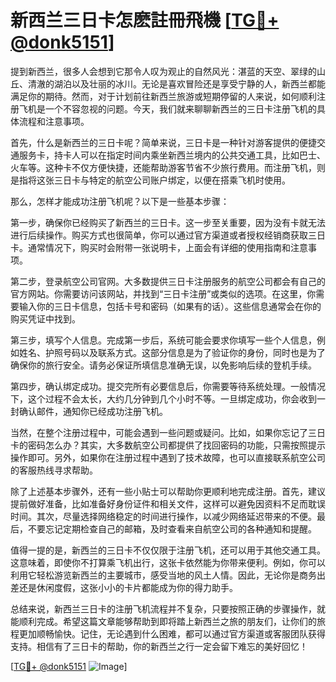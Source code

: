 # 新西兰三日卡怎麽註冊飛機 [[TG💪+ @donk5151](https://t.me/s/donk5151)]

提到新西兰，很多人会想到它那令人叹为观止的自然风光：湛蓝的天空、翠绿的山丘、清澈的湖泊以及壮丽的冰川。无论是喜欢冒险还是享受宁静的人，新西兰都能满足你的期待。然而，对于计划前往新西兰旅游或短期停留的人来说，如何顺利注册飞机是一个不容忽视的问题。今天，我们就来聊聊新西兰的三日卡注册飞机的具体流程和注意事项。

首先，什么是新西兰的三日卡呢？简单来说，三日卡是一种针对游客提供的便捷交通服务卡，持卡人可以在指定时间内乘坐新西兰境内的公共交通工具，比如巴士、火车等。这种卡不仅方便快捷，还能帮助游客节省不少旅行费用。而注册飞机，则是指将这张三日卡与特定的航空公司账户绑定，以便在搭乘飞机时使用。

那么，怎样才能成功注册飞机呢？以下是一些基本步骤：

第一步，确保你已经购买了新西兰的三日卡。这一步至关重要，因为没有卡就无法进行后续操作。购买方式也很简单，你可以通过官方渠道或者授权经销商获取三日卡。通常情况下，购买时会附带一张说明卡，上面会有详细的使用指南和注意事项。

第二步，登录航空公司官网。大多数提供三日卡注册服务的航空公司都会有自己的官方网站。你需要访问该网站，并找到“三日卡注册”或类似的选项。在这里，你需要输入你的三日卡信息，包括卡号和密码（如果有的话）。这些信息通常会在你的购买凭证中找到。

第三步，填写个人信息。完成第一步后，系统可能会要求你填写一些个人信息，例如姓名、护照号码以及联系方式。这部分信息是为了验证你的身份，同时也是为了确保你的旅行安全。请务必保证所填信息准确无误，以免影响后续的登机手续。

第四步，确认绑定成功。提交完所有必要信息后，你需要等待系统处理。一般情况下，这个过程不会太长，大约几分钟到几个小时不等。一旦绑定成功，你会收到一封确认邮件，通知你已经成功注册飞机。

当然，在整个注册过程中，可能会遇到一些问题或疑问。比如，如果你忘记了三日卡的密码怎么办？其实，大多数航空公司都提供了找回密码的功能，只需按照提示操作即可。另外，如果你在注册过程中遇到了技术故障，也可以直接联系航空公司的客服热线寻求帮助。

除了上述基本步骤外，还有一些小贴士可以帮助你更顺利地完成注册。首先，建议提前做好准备，比如准备好身份证件和相关文件，这样可以避免因资料不足而耽误时间。其次，尽量选择网络稳定的时间进行操作，以减少网络延迟带来的不便。最后，不要忘记定期检查自己的邮箱，及时查看来自航空公司的各种通知和提醒。

值得一提的是，新西兰的三日卡不仅仅限于注册飞机，还可以用于其他交通工具。这意味着，即使你不打算乘飞机出行，这张卡依然能为你带来便利。例如，你可以利用它轻松游览新西兰的主要城市，感受当地的风土人情。因此，无论你是商务出差还是休闲度假，这张小小的卡片都能成为你的得力助手。

总结来说，新西兰三日卡的注册飞机流程并不复杂，只要按照正确的步骤操作，就能顺利完成。希望这篇文章能够帮助到即将踏上新西兰之旅的朋友们，让你们的旅程更加顺畅愉快。记住，无论遇到什么困难，都可以通过官方渠道或客服团队获得支持。相信有了三日卡的帮助，你的新西兰之行一定会留下难忘的美好回忆！

[[TG💪+ @donk5151](https://t.me/s/donk5151) ![Image](https://i.postimg.cc/rwNCRYN7/Snipaste-2025-04-30-17-27-05.png)]